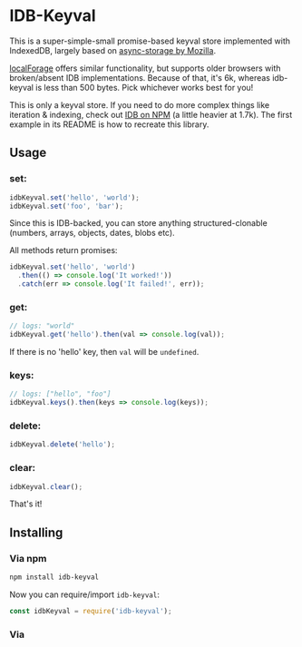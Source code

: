 # IDB-Keyval

This is a super-simple-small promise-based keyval store implemented with IndexedDB, largely based on [async-storage by Mozilla](https://github.com/mozilla-b2g/gaia/blob/master/shared/js/async_storage.js).

[localForage](https://github.com/localForage/localForage) offers similar functionality, but supports older browsers with broken/absent IDB implementations. Because of that, it's 6k, whereas idb-keyval is less than 500 bytes. Pick whichever works best for you!

This is only a keyval store. If you need to do more complex things like iteration & indexing, check out [IDB on NPM](https://www.npmjs.com/package/idb) (a little heavier at 1.7k). The first example in its README is how to recreate this library.

## Usage

### set:

```js
idbKeyval.set('hello', 'world');
idbKeyval.set('foo', 'bar');
```

Since this is IDB-backed, you can store anything structured-clonable (numbers, arrays, objects, dates, blobs etc).

All methods return promises:

```js
idbKeyval.set('hello', 'world')
  .then(() => console.log('It worked!'))
  .catch(err => console.log('It failed!', err));
```

### get:

```js
// logs: "world"
idbKeyval.get('hello').then(val => console.log(val));
```

If there is no 'hello' key, then `val` will be `undefined`.

### keys:

```js
// logs: ["hello", "foo"]
idbKeyval.keys().then(keys => console.log(keys));
```

### delete:

```js
idbKeyval.delete('hello');
```

### clear:

```js
idbKeyval.clear();
```

That's it!

## Installing

### Via npm

```sh
npm install idb-keyval
```

Now you can require/import `idb-keyval`:

```js
const idbKeyval = require('idb-keyval');
```

### Via <script>

`idb-keyval.js` is a valid JS module.

`dist/idb-keyval.iffe.js` can be used in browsers that don't support modules. `idbKeyval` is created as a global.
